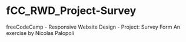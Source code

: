 # fCC_RWD_Project-Survey
freeCodeCamp - Responsive Website Design - Project: Survey Form
An exercise by Nicolas Palopoli
